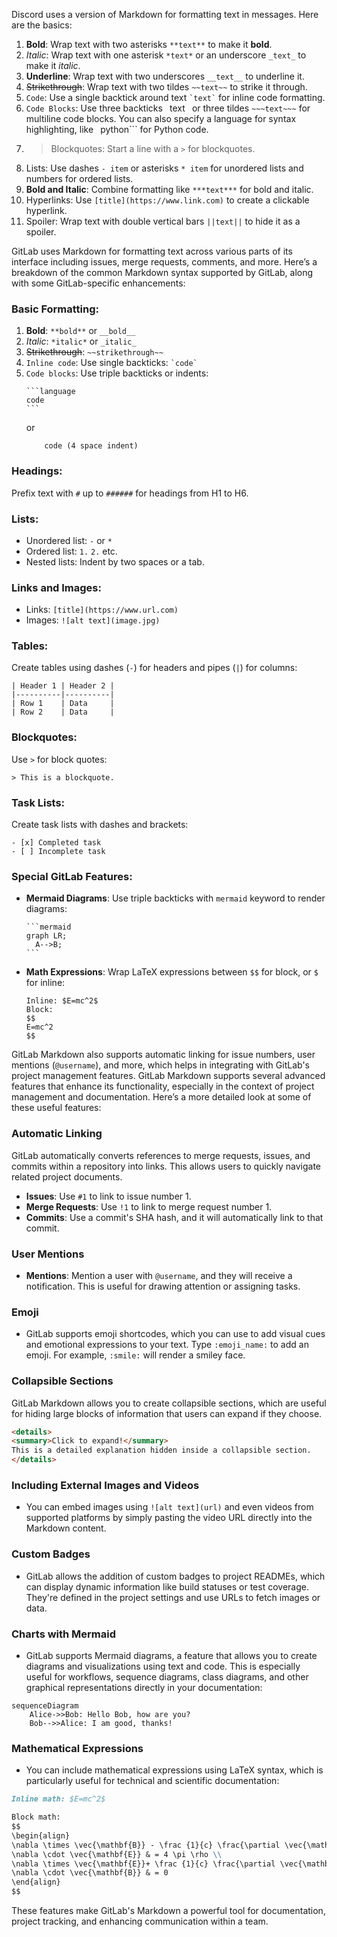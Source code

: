 Discord uses a version of Markdown for formatting text in messages. Here are the basics:

1. **Bold**: Wrap text with two asterisks `**text**` to make it **bold**.
2. *Italic*: Wrap text with one asterisk `*text*` or an underscore `_text_` to make it *italic*.
3. __Underline__: Wrap text with two underscores `__text__` to underline it.
4. ~~Strikethrough~~: Wrap text with two tildes `~~text~~` to strike it through.
5. `Code`: Use a single backtick around text `` `text` `` for inline code formatting.
6. ```Code Blocks```: Use three backticks ``` ```text``` ``` or three tildes ```~~~text~~~``` for multiline code blocks. You can also specify a language for syntax highlighting, like ``` ```python``` for Python code.
7. > Blockquotes: Start a line with a `>` for blockquotes.
8. Lists: Use dashes `- item` or asterisks `* item` for unordered lists and numbers for ordered lists.
9. **Bold and Italic**: Combine formatting like `***text***` for bold and italic.
10. Hyperlinks: Use `[title](https://www.link.com)` to create a clickable hyperlink.
11. Spoiler: Wrap text with double vertical bars `||text||` to hide it as a spoiler.

GitLab uses Markdown for formatting text across various parts of its interface including issues, merge requests, comments, and more. Here’s a breakdown of the common Markdown syntax supported by GitLab, along with some GitLab-specific enhancements:

### Basic Formatting:
1. **Bold**: `**bold**` or `__bold__`
2. *Italic*: `*italic*` or `_italic_`
3. ~~Strikethrough~~: `~~strikethrough~~`
4. `Inline code`: Use single backticks: `` `code` ``
5. ```Code blocks```: Use triple backticks or indents:
   ````
   ```language
   code
   ```
   ````
   or
   ```
       code (4 space indent)
   ```

### Headings:
Prefix text with `#` up to `######` for headings from H1 to H6.

### Lists:
- Unordered list: `-` or `*`
- Ordered list: `1.` `2.` etc.
- Nested lists: Indent by two spaces or a tab.

### Links and Images:
- Links: `[title](https://www.url.com)`
- Images: `![alt text](image.jpg)`

### Tables:
Create tables using dashes (`-`) for headers and pipes (`|`) for columns:
```
| Header 1 | Header 2 |
|----------|----------|
| Row 1    | Data     |
| Row 2    | Data     |
```

### Blockquotes:
Use `>` for block quotes:
```
> This is a blockquote.
```

### Task Lists:
Create task lists with dashes and brackets:
```
- [x] Completed task
- [ ] Incomplete task
```

### Special GitLab Features:
- **Mermaid Diagrams**: Use triple backticks with `mermaid` keyword to render diagrams:
  ````
  ```mermaid
  graph LR;
    A-->B;
  ```
  ````
- **Math Expressions**: Wrap LaTeX expressions between `$$` for block, or `$` for inline:
  ```
  Inline: $E=mc^2$
  Block:
  $$
  E=mc^2
  $$
  ```

GitLab Markdown also supports automatic linking for issue numbers, user mentions (`@username`), and more, which helps in integrating with GitLab's project management features. GitLab Markdown supports several advanced features that enhance its functionality, especially in the context of project management and documentation. Here’s a more detailed look at some of these useful features:

### Automatic Linking
GitLab automatically converts references to merge requests, issues, and commits within a repository into links. This allows users to quickly navigate related project documents.
- **Issues**: Use `#1` to link to issue number 1.
- **Merge Requests**: Use `!1` to link to merge request number 1.
- **Commits**: Use a commit's SHA hash, and it will automatically link to that commit.

### User Mentions
- **Mentions**: Mention a user with `@username`, and they will receive a notification. This is useful for drawing attention or assigning tasks.

### Emoji
- GitLab supports emoji shortcodes, which you can use to add visual cues and emotional expressions to your text. Type `:emoji_name:` to add an emoji. For example, `:smile:` will render a smiley face.

### Collapsible Sections
GitLab Markdown allows you to create collapsible sections, which are useful for hiding large blocks of information that users can expand if they choose.
```markdown
<details>
<summary>Click to expand!</summary>
This is a detailed explanation hidden inside a collapsible section.
</details>
```

### Including External Images and Videos
- You can embed images using `![alt text](url)` and even videos from supported platforms by simply pasting the video URL directly into the Markdown content.

### Custom Badges
- GitLab allows the addition of custom badges to project READMEs, which can display dynamic information like build statuses or test coverage. They're defined in the project settings and use URLs to fetch images or data.

### Charts with Mermaid
- GitLab supports Mermaid diagrams, a feature that allows you to create diagrams and visualizations using text and code. This is especially useful for workflows, sequence diagrams, class diagrams, and other graphical representations directly in your documentation:
```mermaid
sequenceDiagram
    Alice->>Bob: Hello Bob, how are you?
    Bob-->>Alice: I am good, thanks!
```

### Mathematical Expressions
- You can include mathematical expressions using LaTeX syntax, which is particularly useful for technical and scientific documentation:
```markdown
Inline math: $E=mc^2$

Block math:
$$
\begin{align}
\nabla \times \vec{\mathbf{B}} - \frac {1}{c} \frac{\partial \vec{\mathbf{E}}}{\partial t} & = \frac {4\pi}{c} \vec{\mathbf{j}} \\
\nabla \cdot \vec{\mathbf{E}} & = 4 \pi \rho \\
\nabla \times \vec{\mathbf{E}}+ \frac {1}{c} \frac{\partial \vec{\mathbf{B}}}{\partial t} & = \vec{\mathbf{0}} \\
\nabla \cdot \vec{\mathbf{B}} & = 0
\end{align}
$$
```

These features make GitLab's Markdown a powerful tool for documentation, project tracking, and enhancing communication within a team.
